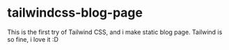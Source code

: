 # tailwindcss-blog-page
This is the first try of Tailwind CSS, and i make static blog page. Tailwind is so fine, i love it :D
